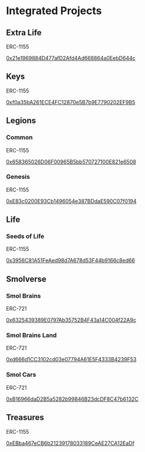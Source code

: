 # Integrated Projects

## Extra Life

ERC-1155

[0x21e1969884D477afD2Afd4Ad668864a0EebD644c](https://arbiscan.io/token/0x21e1969884D477afD2Afd4Ad668864a0EebD644c)

## Keys

ERC-1155

[0xf0a35bA261ECE4FC12870e5B7b9E7790202EF9B5](https://arbiscan.io/token/0xf0a35bA261ECE4FC12870e5B7b9E7790202EF9B5)



## Legions

### Common

ERC-1155

[0x658365026D06F00965B5bb570727100E821e6508](https://arbiscan.io/token/0x658365026D06F00965B5bb570727100E821e6508)

### Genesis

ERC-1155

[0xE83c0200E93Cb1496054e387BDdaE590C07f0194](https://arbiscan.io/token/0xE83c0200E93Cb1496054e387BDdaE590C07f0194)

## Life

### Seeds of Life

ERC-1155

[0x3956C81A51FeAed98d7A678d53F44b9166c8ed66](https://arbiscan.io/token/0x3956C81A51FeAed98d7A678d53F44b9166c8ed66)

## Smolverse

### Smol Brains

ERC-721

[0x6325439389E0797Ab35752B4F43a14C004f22A9c](https://arbiscan.io/token/0x6325439389e0797ab35752b4f43a14c004f22a9c)

### Smol Brains Land

ERC-721

[0xd666d1CC3102cd03e07794A61E5F4333B4239F53](https://arbiscan.io/token/0xd666d1CC3102cd03e07794A61E5F4333B4239F53)

### Smol Cars

ERC-721

[0xB16966daD2B5a5282b99846B23dcDF8C47b6132C](https://arbiscan.io/token/0xB16966daD2B5a5282b99846B23dcDF8C47b6132C)

## Treasures

ERC-1155

[0xEBba467eCB6b21239178033189CeAE27CA12EaDf](https://arbiscan.io/token/0xEBba467eCB6b21239178033189CeAE27CA12EaDf)
